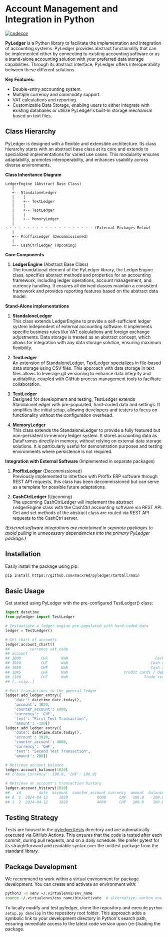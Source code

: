 # Account Management and Integration in Python

[![codecov](https://codecov.io/gh/macxred/pyledger/branch/main/graph/badge.svg)](https://codecov.io/gh/macxred/pyledger)

**PyLedger** is a Python library to facilitate the implementation and integration of accounting systems. PyLedger provides abstract functionality that can be implemented either by connecting to existing accounting software or as a stand-alone accounting solution with your preferred data storage capabilities. Through its abstract interface, PyLedger offers interoperability between these different solutions.

**Key Features:**

- Double-entry accounting system.
- Multiple currency and commodity support.
- VAT calculations and reporting.
- Customizable Data Storage, enabling users to either integrate with existing databases or utilize PyLedger's built-in storage mechanism based on text files.


## Class Hierarchy

PyLedger is designed with a flexible and extensible architecture. Its class hierarchy starts with an abstract base class at its core and extends to specialized implementations for varied use cases. This modularity ensures adaptability, promotes interoperability, and enhances usability across diverse environments.


**Class Inheritance Diagram**

```
LedgerEngine (Abstract Base Class)
   |
   +-- StandaloneLedger
   |    |
   |    +-- TextLedger
   |    |
   |    +-- TestLedger
   |    |
   |    +-- MemoryLedger
   |
· · · · · · · · · · · · · · · · · · · · (External Packages Below)
   |
   +-- ProffixLedger (Decommissioned)
   |
   +-- CashCtrlLedger (Upcoming)
```

**Core Components**


1. **LedgerEngine** (Abstract Base Class)\
The foundational element of the PyLedger library, the LedgerEngine class, specifies abstract methods and properties for an accounting framework, including ledger operations, account management, and currency handling. It ensures all derived classes maintain a consistent framework and provides reporting features based on the abstract data model.

**Stand-Alone implementations**

1. **StandaloneLedger**\
This class extends LedgerEngine to provide a self-sufficient ledger system independent of external accounting software. It implements specific business rules like VAT calculations and foreign exchange adjustments. Data storage is treated as an abstract concept, which allows for integration with any data storage solution, ensuring maximum flexibility.

1. **TextLedger**\
An extension of StandaloneLedger, TextLedger specializes in file-based data storage using CSV files. This approach with data storage in text files allows to leverage git versioning to enhance data integrity and auditability, coupled with GitHub process management tools to facilitate collaboration.

1. **TestLedger**\
Designed for development and testing, TestLedger extends StandaloneLedger with pre-populated, hard-coded data and settings. It simplifies the initial setup, allowing developers and testers to focus on functionality without the configuration overhead.

1. **MemoryLedger**\
This class extends the StandaloneLedger to provide a fully featured but non-persistent in-memory ledger system. It stores accounting data as DataFrames directly in memory, without relying on external data storage solutions. It is particularly useful for demonstration purposes and testing environments where persistence is not required.

**Integration with External Software** (Implemented in separate packages)

1. **ProffixLedger** (Decommissioned)\
Previously implemented to interface with Proffix ERP software through REST API requests, this class has been decommissioned but can serve as a template for possible future adaptations.

1. **CashCtrlLedger** (Upcoming)\
The upcoming CashCtrlLedger will implement the abstract LedgerEngine class with the CashCtrl accounting software via REST API. Get and set methods of the abstract class are routed via REST API requests to the CashCtrl server.

_(External software integrations are maintained in separate packages to avoid pulling in unnecessary dependencies into the primary PyLedger package.)_



## Installation

Easily install the package using pip:

```bash
pip install https://github.com/macxred/pyledger/tarball/main
```

## Basic Usage

Get started using PyLedger with the pre-configured TestLedger() class:

```python
import datetime
from pyledger import TestLedger

# Instantiate a ledger engine pre-populated with hard-coded data
ledger = TestLedger()

# Get chart of accounts
ledger.account_chart()
##         currency vat_code                                               text
## account
## 1000         CHF      NaN                                       Cash on hand
## 1020         CHF      NaN                                     Cash at Bank A
## 1030         CHF      NaN                                     Cash at Bank B
## 1045         CHF      NaN                         Credit cards / debit cards
## 1100         CHF      NaN                                  Trade receivables
## [..snip..]

# Post transactions to the general ledger
ledger.add_ledger_entry({
    'date': datetime.date.today(),
    'account': 1020,
    'counter_account': 6000,
    'currency': 'CHF',
    'text': "First Test Transaction",
    'amount': -100})
ledger.add_ledger_entry({
    'date': datetime.date.today(),
    'account': 1020,
    'counter_account': 4000,
    'currency': 'CHF',
    'text': "Second Test Transaction",
    'amount': 200})

# Retrieve account balance
ledger.account_balance(1020)
## {'base_currency': 100.0, 'CHF': 100.0}

# Retrieve an account's transaction history
ledger.account_history(1020)
##   id        date  account  counter_account currency  amount  balance  base_currency_amount  base_currency_balance vat_code                     text document
## 0  1  2024-04-12     1020             6000      CHF  -100.0   -100.0                -100.0                 -100.0     <NA>   First Test Transaction     <NA>
## 1  2  2024-04-12     1020             4000      CHF   200.0    100.0                 200.0                  100.0     <NA>  Second Test Transaction     <NA>
```

## Testing Strategy

Tests are housed in the [pyledger/tests](tests) directory and are automatically
executed via GitHub Actions. This ensures that the code is tested after each
commit, during pull requests, and on a daily schedule. We prefer pytest for its
straightforward and readable syntax over the unittest package from the standard
library.


## Package Development

We recommend to work within a virtual environment for package development.
You can create and activate an environment with:

```bash
python3 -m venv ~/.virtualenvs/env_name
source ~/.virtualenvs/env_name/bin/activate  # alternative: workon env_name
```

To locally modify and test pyledger, clone the repository and
execute `python setup.py develop` in the repository root folder. This approach
adds a symbolic link to your development directory in Python's search path,
ensuring immediate access to the latest code version upon (re-)loading the
package.
